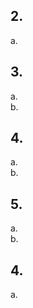 ## 2.
 a.  

## 3.
 a.  <br/>
 b.  <br/>

## 4.
 a.  <br/>
 b.  <br/>
 
 ## 5.
 a.  <br/>
 b.  <br/>
 
 ## 4.
 a.  <br/>

